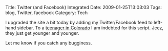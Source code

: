 Title: Twitter (and Facebook) Integrated
Date: 2009-01-25T13:03:03
Tags: blog, Twitter, facebook
Category: Tech

I upgraded the site a bit today by adding my Twitter/Facebook feed to left-hand sidebar. To a <a href="http://spookyismy.name/resources/latest-twitter-update-with-phprss-_-part-one">teenager in Colorado</a> I am indebted for this script. Jeez, they just get younger and younger. 

Let me know if you catch any bugginess. 
